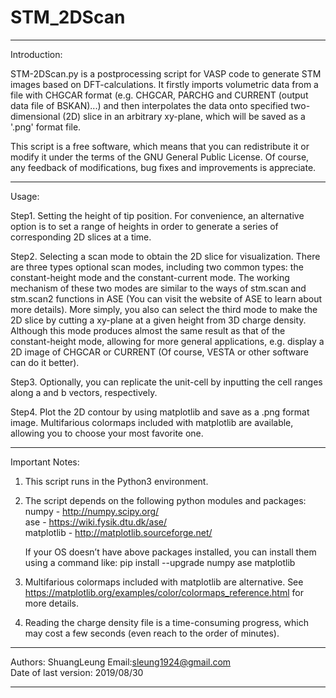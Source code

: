 # STM_2DScan

----------------------------------------------------------------------------------------------------------------------------------------
Introduction:

STM-2DScan.py is a postprocessing script for VASP code to generate STM images based on DFT-calculations. It firstly imports volumetric data from a file with CHGCAR format (e.g. CHGCAR, PARCHG and CURRENT (output data file of BSKAN)...) and then interpolates the data onto specified two-dimensional (2D) slice in an arbitrary xy-plane, which will be saved as a '.png' format file.

This script is a free software, which means that you can redistribute it or modify it under the terms of the GNU General Public License. Of course, any feedback of modifications, bug fixes and improvements is appreciate.

----------------------------------------------------------------------------------------------------------------------------------------
Usage:

Step1. Setting the height of tip position. For convenience, an alternative option is to set a range of heights in order to generate a          series of corresponding 2D slices at a time. 

Step2. Selecting a scan mode to obtain the 2D slice for visualization. There are three types optional scan modes, including two common          types: the constant-height mode and the constant-current mode. The working mechanism of these two modes are similar to the ways          of stm.scan and stm.scan2 functions in ASE (You can visit the website of ASE to learn about more details). More simply, you also        can select the third mode to make the 2D slice by cutting a xy-plane at a given height from 3D charge density. Although this mode        produces almost the same result as that of the constant-height mode, allowing for more general applications, e.g. display a 2D          image of CHGCAR or CURRENT (Of course, VESTA or other software can do it better).

Step3. Optionally, you can replicate the unit-cell by inputting the cell ranges along a and b vectors, respectively.

Step4. Plot the 2D contour by using matplotlib and save as a .png format image. Multifarious colormaps included with matplotlib are            available, allowing you to choose your most favorite one.

----------------------------------------------------------------------------------------------------------------------------------------
Important Notes: 

1. This script runs in the Python3 environment.

2. The script depends on the following python modules and packages:                                                                     
    numpy - http://numpy.scipy.org/                                  
    ase - https://wiki.fysik.dtu.dk/ase/            
    matplotlib - http://matplotlib.sourceforge.net/
    
   If your OS doesn’t have above packages installed, you can install them using a command like:
    pip install --upgrade numpy ase matplotlib

3. Multifarious colormaps included with matplotlib are alternative. See https://matplotlib.org/examples/color/colormaps_reference.html      for more details.

4. Reading the charge density file is a time-consuming progress, which may cost a few seconds (even reach to the order of minutes).

----------------------------------------------------------------------------------------------------------------------------------------
Authors: ShuangLeung                                                                                                     Email:sleung1924@gmail.com                         
Date of last version: 2019/08/30

----------------------------------------------------------------------------------------------------------------------------------------
